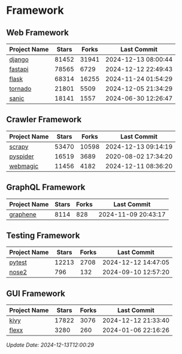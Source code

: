 # Framework

## Web Framework
| Project Name | Stars | Forks | Last Commit |
| ------------ | ----- | ----- | ----------- |
| [django](https://github.com/django/django) | 81452 | 31941 | 2024-12-13 08:00:44 |
| [fastapi](https://github.com/fastapi/fastapi) | 78565 | 6729 | 2024-12-12 22:49:43 |
| [flask](https://github.com/pallets/flask) | 68314 | 16255 | 2024-11-24 01:54:29 |
| [tornado](https://github.com/tornadoweb/tornado) | 21801 | 5509 | 2024-12-05 21:34:29 |
| [sanic](https://github.com/sanic-org/sanic) | 18141 | 1557 | 2024-06-30 12:26:47 |

## Crawler Framework
| Project Name | Stars | Forks | Last Commit |
| ------------ | ----- | ----- | ----------- |
| [scrapy](https://github.com/scrapy/scrapy) | 53470 | 10598 | 2024-12-13 09:14:19 |
| [pyspider](https://github.com/binux/pyspider) | 16519 | 3689 | 2020-08-02 17:34:20 |
| [webmagic](https://github.com/code4craft/webmagic) | 11456 | 4182 | 2024-12-11 08:36:20 |

## GraphQL Framework
| Project Name | Stars | Forks | Last Commit |
| ------------ | ----- | ----- | ----------- |
| [graphene](https://github.com/graphql-python/graphene) | 8114 | 828 | 2024-11-09 20:43:17 |

## Testing Framework
| Project Name | Stars | Forks | Last Commit |
| ------------ | ----- | ----- | ----------- |
| [pytest](https://github.com/pytest-dev/pytest) | 12213 | 2708 | 2024-12-12 14:47:05 |
| [nose2](https://github.com/nose-devs/nose2) | 796 | 132 | 2024-09-10 12:57:20 |

## GUI Framework
| Project Name | Stars | Forks | Last Commit |
| ------------ | ----- | ----- | ----------- |
| [kivy](https://github.com/kivy/kivy) | 17822 | 3076 | 2024-12-12 21:33:40 |
| [flexx](https://github.com/flexxui/flexx) | 3280 | 260 | 2024-01-06 22:16:26 |

*Update Date: 2024-12-13T12:00:29*